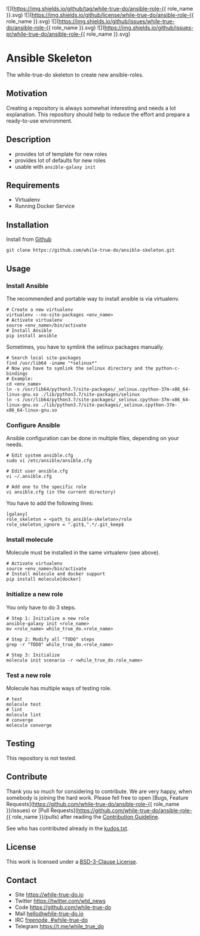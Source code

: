 <!--
name: README.md
description: This file contains important information for the repository.
author: while-true-do.io
contact: hello@while-true-do.io
license: BSD-3-Clause
-->

<!-- github shields -->
![](https://img.shields.io/github/tag/while-true-do/ansible-role-{{ role_name }}.svg)
![](https://img.shields.io/github/license/while-true-do/ansible-role-{{ role_name }}.svg)
![](https://img.shields.io/github/issues/while-true-do/ansible-role-{{ role_name }}.svg)
![](https://img.shields.io/github/issues-pr/while-true-do/ansible-role-{{ role_name }}.svg)

# Ansible Skeleton

The while-true-do skeleton to create new ansible-roles.

## Motivation

Creating a repository is always somewhat interesting and needs a lot explanation. This repository should help to reduce the effort and prepare a ready-to-use environment.

## Description

-   provides lot of template for new roles
-   provides lot of defaults for new roles
-   usable with `ansible-galaxy init`

## Requirements

-   Virtualenv
-   Running Docker Service

## Installation

Install from [Github](https://github.com/while-true-do/ansible-skeleton)
```
git clone https://github.com/while-true-do/ansible-skeleton.git
```

## Usage

### Install Ansible

The recommended and portable way to install ansible is via virtualenv.

```
# Create a new virtualenv
virtualenv --no-site-packages <env_name>
# Activate virtualenv
source <env_name>/bin/activate
# Install Ansible
pip install ansible
```

Sometimes, you have to symlink the selinux packages manually.

```
# Search local site-packages
find /usr/lib64 -iname "*selinux*"
# Now you have to symlink the selinux directory and the python-c-bindings
# Example:
cd <env_name>
ln -s /usr/lib64/python3.7/site-packages/_selinux.cpython-37m-x86_64-linux-gnu.so ./lib/python3.7/site-packages/selinux
ln -s /usr/lib64/python3.7/site-packages/_selinux.cpython-37m-x86_64-linux-gnu.so ./lib/python3.7/site-packages/_selinux.cpython-37m-x86_64-linux-gnu.so
```

### Configure Ansible

Ansible configuration can be done in multiple files, depending on your needs.

```
# Edit system ansible.cfg
sudo vi /etc/ansible/ansible.cfg

# Edit user ansible.cfg
vi ~/.ansible.cfg

# Add one to the specific role
vi ansible.cfg (in the current directory)
```

You have to add the following lines:

```
[galaxy]
role_skeleton = <path_to_ansible-skeleton>/role
role_skeleton_ignore = ^.git$,^.*/.git_keep$
```

### Install molecule

Molecule must be installed in the same virtualenv (see above).

```
# Activate virtualenv
source <env_name>/bin/activate
# Install molecule and docker support
pip install molecule[docker]
```

### Initialize a new role

You only have to do 3 steps.

```
# Step 1: Initialize a new role
ansible-galaxy init <role_name>
mv <role_name> while_true_do.<role_name>

# Step 2: Modify all "TODO" steps
grep -r "TODO" while_true_do.<role_name>

# Step 3: Initialize
molecule init scenario -r <while_true_do.role_name>
```

### Test a new role

Molecule has multiple ways of testing role.

```
# test
molecule test
# lint
molecule lint
# converge
molecule converge
```

## Testing

This repository is not tested.

## Contribute

Thank you so much for considering to contribute. We are very happy, when somebody
is joining the hard work. Please fell free to open
[Bugs, Feature Requests](https://github.com/while-true-do/ansible-role-{{ role_name }}/issues)
or [Pull Requests](https://github.com/while-true-do/ansible-role-{{ role_name }}/pulls) after
reading the [Contribution Guideline](https://github.com/while-true-do/doc-library/blob/master/docs/CONTRIBUTING.md).

See who has contributed already in the [kudos.txt](./kudos.txt).

## License

This work is licensed under a [BSD-3-Clause License](https://opensource.org/licenses/BSD-3-Clause).

## Contact

-   Site <https://while-true-do.io>
-   Twitter <https://twitter.com/wtd_news>
-   Code <https://github.com/while-true-do>
-   Mail [hello@while-true-do.io](mailto:hello@while-true-do.io)
-   IRC [freenode, #while-true-do](https://webchat.freenode.net/?channels=while-true-do)
-   Telegram <https://t.me/while_true_do>
